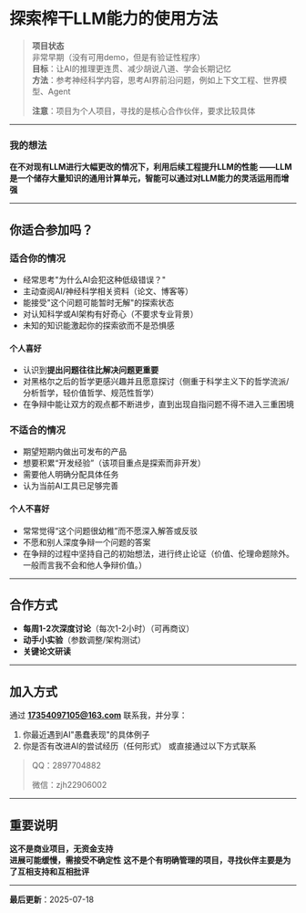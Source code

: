 # 探索榨干LLM能力的使用方法

> **项目状态**  
> 非常早期（没有可用demo，但是有验证性程序）  
> **目标**：让AI的推理更连贯、减少胡说八道、学会长期记忆  
> **方法**：参考神经科学内容，思考AI界前沿问题，例如上下文工程、世界模型、Agent
>
> **注意**：项目为个人项目，寻找的是核心合作伙伴，要求比较具体

---
### 我的想法

**在不对现有LLM进行大幅更改的情况下，利用后续工程提升LLM的性能
——LLM是一个储存大量知识的通用计算单元，智能可以通过对LLM能力的灵活运用而增强**

---

## 你适合参加吗？

###  适合你的情况
- 经常思考"为什么AI会犯这种低级错误？"
- 主动查阅AI/神经科学相关资料（论文、博客等）
- 能接受"这个问题可能暂时无解"的探索状态
- 对认知科学或AI架构有好奇心（不要求专业背景）
- 未知的知识能激起你的探索欲而不是恐惧感
#### 个人喜好
- 认识到**提出问题往往比解决问题更重要**
- 对黑格尔之后的哲学更感兴趣并且愿意探讨（侧重于科学主义下的哲学流派/分析哲学，轻价值哲学、规范性哲学）
- 在争辩中能让双方的观点都不断进步，直到出现自指问题不得不进入三重困境

###  不适合的情况
- 期望短期内做出可发布的产品
- 想要积累“开发经验”（该项目重点是探索而非开发）
- 需要他人明确分配具体任务
- 认为当前AI工具已足够完善

#### 个人不喜好
- 常常觉得“这个问题很幼稚”而不愿深入解答或反驳
- 不愿和别人深度争辩一个问题的答案
- 在争辩的过程中坚持自己的初始想法，进行终止论证（价值、伦理命题除外。一般而言我不会和他人争辩价值。）

---

## 合作方式
- **每周1-2次深度讨论**（每次1-2小时）（可再商议）
- **动手小实验**（参数调整/架构测试）
- **关键论文研读**

---

## 加入方式
通过 **[17354097105@163.com](mailto:17354097105@163.com)** 联系我，并分享：
1. 你最近遇到AI"愚蠢表现"的具体例子
2. 你是否有改进AI的尝试经历（任何形式）
或直接通过以下方式联系
> QQ：2897704882
> 
> 微信：zjh22906002

---

## 重要说明
**这不是商业项目，无资金支持**  
**进展可能缓慢，需接受不确定性**
**这不是个有明确管理的项目，寻找伙伴主要是为了互相支持和互相批评**

---
**最后更新**：2025-07-18
